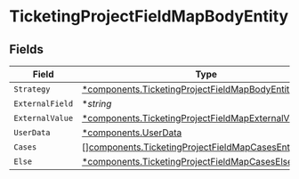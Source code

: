 # TicketingProjectFieldMapBodyEntity


## Fields

| Field                                                                                                                             | Type                                                                                                                              | Required                                                                                                                          | Description                                                                                                                       |
| --------------------------------------------------------------------------------------------------------------------------------- | --------------------------------------------------------------------------------------------------------------------------------- | --------------------------------------------------------------------------------------------------------------------------------- | --------------------------------------------------------------------------------------------------------------------------------- |
| `Strategy`                                                                                                                        | [*components.TicketingProjectFieldMapBodyEntityStrategy](../../models/components/ticketingprojectfieldmapbodyentitystrategy.md)   | :heavy_minus_sign:                                                                                                                | N/A                                                                                                                               |
| `ExternalField`                                                                                                                   | **string*                                                                                                                         | :heavy_minus_sign:                                                                                                                | N/A                                                                                                                               |
| `ExternalValue`                                                                                                                   | [*components.TicketingProjectFieldMapExternalValueEntity](../../models/components/ticketingprojectfieldmapexternalvalueentity.md) | :heavy_minus_sign:                                                                                                                | N/A                                                                                                                               |
| `UserData`                                                                                                                        | [*components.UserData](../../models/components/userdata.md)                                                                       | :heavy_minus_sign:                                                                                                                | N/A                                                                                                                               |
| `Cases`                                                                                                                           | [][components.TicketingProjectFieldMapCasesEntity](../../models/components/ticketingprojectfieldmapcasesentity.md)                | :heavy_minus_sign:                                                                                                                | N/A                                                                                                                               |
| `Else`                                                                                                                            | [*components.TicketingProjectFieldMapCasesElseEntity](../../models/components/ticketingprojectfieldmapcaseselseentity.md)         | :heavy_minus_sign:                                                                                                                | N/A                                                                                                                               |